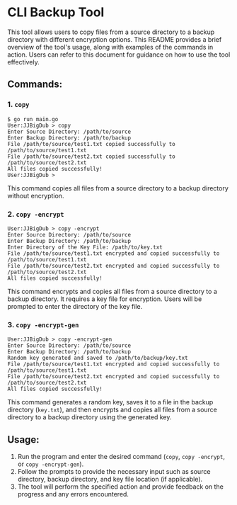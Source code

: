 # CLI Backup Tool

This tool allows users to copy files from a source directory to a backup directory with different encryption options.
This README provides a brief overview of the tool's usage, along with examples of the commands in action. Users can refer to this document for guidance on how to use the tool effectively.

## Commands:

### 1. `copy`

```shell
$ go run main.go
User:JJBigDub > copy
Enter Source Directory: /path/to/source
Enter Backup Directory: /path/to/backup
File /path/to/source/test1.txt copied successfully to /path/to/source/test1.txt
File /path/to/source/test2.txt copied successfully to /path/to/source/test2.txt
All files copied successfully!
User:JJBigDub >
```
This command copies all files from a source directory to a backup directory without encryption.

### 2. `copy -encrypt`

```shell
User:JJBigDub > copy -encrypt
Enter Source Directory: /path/to/source
Enter Backup Directory: /path/to/backup
Enter Directory of the Key File: /path/to/key.txt
File /path/to/source/test1.txt encrypted and copied successfully to /path/to/source/test1.txt
File /path/to/source/test2.txt encrypted and copied successfully to /path/to/source/test2.txt
All files copied successfully!
```
This command encrypts and copies all files from a source directory to a backup directory. It requires a key file for encryption. Users will be prompted to enter the directory of the key file.

### 3. `copy -encrypt-gen`

```shell
User:JJBigDub > copy -encrypt-gen
Enter Source Directory: /path/to/source
Enter Backup Directory: /path/to/backup
Random key generated and saved to /path/to/backup/key.txt
File /path/to/source/test1.txt encrypted and copied successfully to /path/to/source/test1.txt
File /path/to/source/test2.txt encrypted and copied successfully to /path/to/source/test2.txt
All files copied successfully!
```

This command generates a random key, saves it to a file in the backup directory (`key.txt`), and then encrypts and copies all files from a source directory to a backup directory using the generated key.

## Usage:

1. Run the program and enter the desired command (`copy`, `copy -encrypt`, or `copy -encrypt-gen`).
2. Follow the prompts to provide the necessary input such as source directory, backup directory, and key file location (if applicable).
3. The tool will perform the specified action and provide feedback on the progress and any errors encountered.


